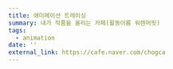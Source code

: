 ```yaml
---
title: 애미메이션 트레이싱
summary: 내가 작품을 올리는 카페(활동이름 워렌머핏)
tags:
  - animation
date: ''
external_link: https://cafe.naver.com/chogca
---
```

